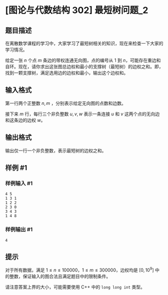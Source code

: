 # [图论与代数结构 302] 最短树问题_2

## 题目描述

在离散数学课程的学习中，大家学习了最短树相关的知识，现在来检查一下大家的学习情况。

给定一张 $n$ 个点 $m$ 条边的带权连通无向图，点的编号从 $1$ 到 $n$，可能存在重边和自环。现在，请你求出这张图总边权和最小的支撑树（最短树）的边权之和。即，找到一颗支撑树，满足选用边的边权和最小，输出这个边权和。

## 输入格式


第一行两个正整数 $n, m$ ，分别表示给定无向图的点数和边数。

接下来 $m$ 行，每行三个非负整数 $u, v, w$ 表示一条连接 $u$ 和 $v$ 这两个点的无向边和这条边的边权 $w$。

## 输出格式

输出仅一行一个非负整数，表示最短树的边权之和。

## 样例 #1

### 样例输入 #1
```
4 5
1 3 1
1 2 2
2 3 0
3 4 3
1 4 8
```

### 样例输出 #1

```
4
```

## 提示

对于所有数据，满足 $1\leq n \leq 100000$，$1 \leq m \leq 300000$，边权均是 $[0, {10}^9]$ 中的整数，保证输入的图合法且满足题目中的限制条件。

请注意答案上界的大小，可能需要使用 C++ 中的 `long long int` 类型。
